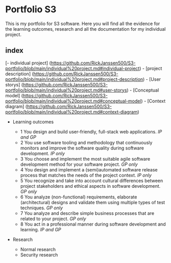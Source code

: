# Portfolio S3

This is my portfolio for S3 software. Here you will find all the evidence for the learning outcomes, research and all the documentation for my individual project.

## index

  [- individual project] (https://github.com/RickJanssen500/S3-portfolio/blob/main/individual%20project.md#individual-project)
    -  [project description] (https://github.com/RickJanssen500/S3-portfolio/blob/main/individual%20project.md#project-description)
    -  [User storys] (https://github.com/RickJanssen500/S3-portfolio/blob/main/individual%20project.md#user-storys)
    -  [Conceptual model] (https://github.com/RickJanssen500/S3-portfolio/blob/main/individual%20project.md#conceptual-model)
    -  [Context diagram] (https://github.com/RickJanssen500/S3-portfolio/blob/main/individual%20project.md#context-diagram)


  - Learning outcomes
    -  1 You design and build user-friendly, full-stack web applications. *IP and GP*
    -  2 You use software tooling and methodology that continuously monitors and improve the software quality during software development. *IP only*
    -  3 You choose and implement the most suitable agile software development method for your software project. *GP only*
    -  4 You design and implement a (semi)automated software release process that matches the needs of the project context. *IP only*
    -  5 You recognize and take into account cultural differences between project stakeholders and ethical aspects in software development. *GP only*
    -  6 You analyze (non-functional) requirements, elaborate (architectural) designs and validate them using multiple types of test techniques. *GP only*
    -  7 You analyze and describe simple business processes that are related to your project. *GP only*
    -  8 You act in a professional manner during software development and learning. *IP and GP*

  - Research
    - Normal research
    - Security research

